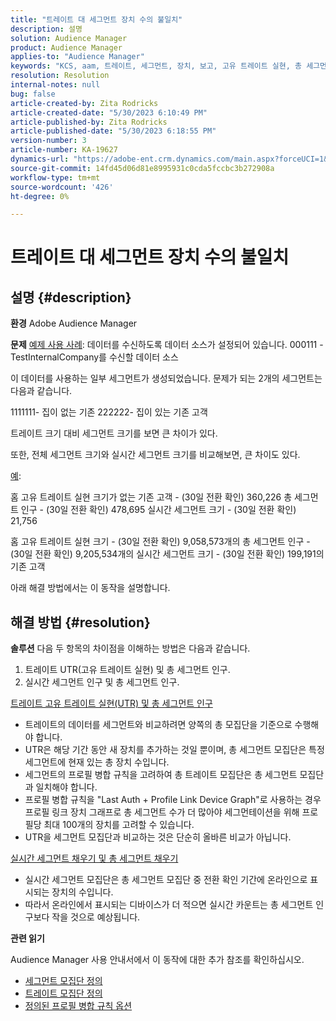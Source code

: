 ```yaml
---
title: "트레이트 대 세그먼트 장치 수의 불일치"
description: 설명
solution: Audience Manager
product: Audience Manager
applies-to: "Audience Manager"
keywords: "KCS, aam, 트레이트, 세그먼트, 장치, 보고, 고유 트레이트 실현, 총 세그먼트 인구, 실시간 세그먼트 인구, 총 트레이트 인구, 모범 사례, 불일치, 트레이트 대 세그먼트 장치 수, Adobe Audience Manager"
resolution: Resolution
internal-notes: null
bug: false
article-created-by: Zita Rodricks
article-created-date: "5/30/2023 6:10:49 PM"
article-published-by: Zita Rodricks
article-published-date: "5/30/2023 6:18:55 PM"
version-number: 3
article-number: KA-19627
dynamics-url: "https://adobe-ent.crm.dynamics.com/main.aspx?forceUCI=1&pagetype=entityrecord&etn=knowledgearticle&id=fa10b448-15ff-ed11-8f6e-6045bd006b25"
source-git-commit: 14fd45d06d81e8995931c0cda5fccbc3b272908a
workflow-type: tm+mt
source-wordcount: '426'
ht-degree: 0%

---
```


# 트레이트 대 세그먼트 장치 수의 불일치

## 설명 {#description}


<b>환경</b>
Adobe Audience Manager

<b>문제</b>
<u>예제 사용 사례</u>: 데이터를 수신하도록 데이터 소스가 설정되어 있습니다. 000111 - TestInternalCompany를 수신할 데이터 소스

이 데이터를 사용하는 일부 세그먼트가 생성되었습니다. 문제가 되는 2개의 세그먼트는 다음과 같습니다.

1111111- 집이 없는 기존 222222- 집이 있는 기존 고객

트레이트 크기 대비 세그먼트 크기를 보면 큰 차이가 있다.

또한, 전체 세그먼트 크기와 실시간 세그먼트 크기를 비교해보면, 큰 차이도 있다.

<u>예</u>:

홈 고유 트레이트 실현 크기가 없는 기존 고객 - (30일 전환 확인) 360,226 총 세그먼트 인구 - (30일 전환 확인) 478,695 실시간 세그먼트 크기 - (30일 전환 확인) 21,756

홈 고유 트레이트 실현 크기 - (30일 전환 확인) 9,058,573개의 총 세그먼트 인구 - (30일 전환 확인) 9,205,534개의 실시간 세그먼트 크기 - (30일 전환 확인) 199,191의 기존 고객



아래 해결 방법에서는 이 동작을 설명합니다.


## 해결 방법 {#resolution}


<b>솔루션</b>
다음 두 항목의 차이점을 이해하는 방법은 다음과 같습니다.
1. 트레이트 UTR(고유 트레이트 실현) 및 총 세그먼트 인구.
2. 실시간 세그먼트 인구 및 총 세그먼트 인구.



<u>트레이트 고유 트레이트 실현(UTR) 및 총 세그먼트 인구</u>

- 트레이트의 데이터를 세그먼트와 비교하려면 양쪽의 총 모집단을 기준으로 수행해야 합니다.
- UTR은 해당 기간 동안 새 장치를 추가하는 것일 뿐이며, 총 세그먼트 모집단은 특정 세그먼트에 현재 있는 총 장치 수입니다.
- 세그먼트의 프로필 병합 규칙을 고려하여 총 트레이트 모집단은 총 세그먼트 모집단과 일치해야 합니다.
- 프로필 병합 규칙을 &quot;Last Auth + Profile Link Device Graph&quot;로 사용하는 경우 프로필 링크 장치 그래프로 총 세그먼트 수가 더 많아야 세그먼테이션을 위해 프로필당 최대 100개의 장치를 고려할 수 있습니다.
- UTR을 세그먼트 모집단과 비교하는 것은 단순히 올바른 비교가 아닙니다.




<u>실시간 세그먼트 채우기 및 총 세그먼트 채우기</u>

- 실시간 세그먼트 모집단은 총 세그먼트 모집단 중 전환 확인 기간에 온라인으로 표시되는 장치의 수입니다.
- 따라서 온라인에서 표시되는 디바이스가 더 적으면 실시간 카운트는 총 세그먼트 인구보다 작을 것으로 예상됩니다.




<b>관련 읽기</b>

Audience Manager 사용 안내서에서 이 동작에 대한 추가 참조를 확인하십시오.

- [세그먼트 모집단 정의](https://experienceleague.adobe.com/docs/audience-manager/user-guide/features/segments/segment-builder-data.html?lang=en)
- [트레이트 모집단 정의](https://experienceleague.adobe.com/docs/audience-manager/user-guide/features/traits/trait-details-page.html?lang=en)
- [정의된 프로필 병합 규칙 옵션](https://experienceleague.adobe.com/docs/audience-manager/user-guide/features/profile-merge-rules/merge-rule-definitions.html?lang=en)


